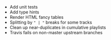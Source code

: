 - Add unit tests
- Add type hints
- Render HTML fancy tables
- Splitting by `" | "` breaks for some tracks
- Clean up near-duplicates in cumulative playlists
- Travis fails on non-master upstream branches
